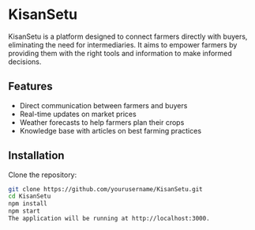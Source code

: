 # KisanSetu

KisanSetu is a platform designed to connect farmers directly with buyers, eliminating the need for intermediaries. It aims to empower farmers by providing them with the right tools and information to make informed decisions.

## Features

- Direct communication between farmers and buyers
- Real-time updates on market prices
- Weather forecasts to help farmers plan their crops
- Knowledge base with articles on best farming practices

## Installation

Clone the repository:

```bash
git clone https://github.com/yourusername/KisanSetu.git
cd KisanSetu
npm install
npm start
The application will be running at http://localhost:3000.

